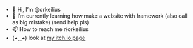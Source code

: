 - 👋 Hi, I’m @orkeilius
- 🌱 I’m currently learning how make a website with framework (also call as big mistake) (send help pls)
- 📫 How to reach me r/orkeilius
- (◕‿◕) look at [my itch.io page](a-random-baguette.itch.io)
<!---
orkeilius/orkeilius is a ✨ special ✨ repository because its `README.md` (this file) appears on your GitHub profile.
You can click the Preview link to take a look at your changes.
--->
